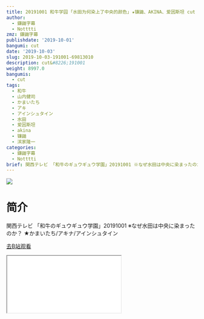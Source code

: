```yaml
---
title: 20191001 和牛学园 ｢水田为何染上了中央的颜色｣ ★镰鼬、AKINA、爱因斯坦 cut
author:
  - 鎌鼬字幕
  - Notttti
zmz: 鎌鼬字幕
publishdate: '2019-10-01'
bangumi: cut
date: '2019-10-03'
slug: 2019-10-03-191001-69813010
description: cut&#8226;191001
weight: 8997.0
bangumis:
  - cut
tags:
  - 和牛
  - 山内健司
  - かまいたち
  - アキ
  - アインシュタイン
  - 水田
  - 爱因斯坦
  - akina
  - 镰鼬
  - 滨家隆一
categories:
  - 鎌鼬字幕
  - Notttti
brief: 関西テレビ 「和牛のギュウギュウ学園」20191001 ※なぜ水田は中央に染まったのか？ ★かまいたち/アキナ/アインシュタイン
---
```

![](https://raw.githubusercontent.com/tcgriffith/owaraisite/master/static/tmpimg/a7218811a945c7ee472f6221bfc6d1262b03d9c6.jpg.480.jpg)
# 简介  
関西テレビ
「和牛のギュウギュウ学園」20191001
※なぜ水田は中央に染まったのか？
★かまいたち/アキナ/アインシュタイン  

[去B站观看](https://www.bilibili.com/video/av69813010/)
<div class ="resp-container"><iframe class="testiframe" src="//player.bilibili.com/player.html?aid=69813010"", scrolling="no", allowfullscreen="true" > </iframe></div> 
